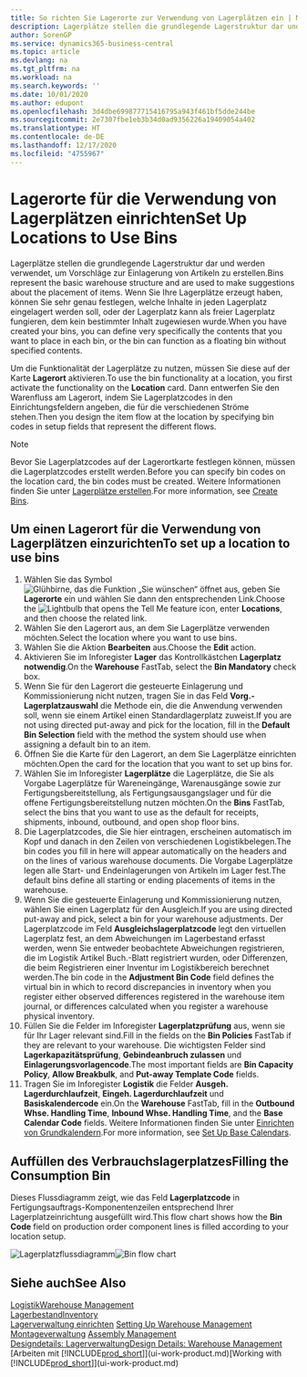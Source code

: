 ```yaml
---
title: So richten Sie Lagerorte zur Verwendung von Lagerplätzen ein | Microsoft Docs
description: Lagerplätze stellen die grundlegende Lagerstruktur dar und werden verwendet, um Vorschläge zur Einlagerung von Artikeln zu erstellen. Wenn Sie Ihre Lagerplätze erzeugt haben, können Sie sehr genau festlegen, welche Inhalte in jeden Lagerplatz eingelagert werden soll, oder der Lagerplatz kann als freier Lagerplatz fungieren, dem kein bestimmter Inhalt zugewiesen wurde.
author: SorenGP
ms.service: dynamics365-business-central
ms.topic: article
ms.devlang: na
ms.tgt_pltfrm: na
ms.workload: na
ms.search.keywords: ''
ms.date: 10/01/2020
ms.author: edupont
ms.openlocfilehash: 3d4dbe699877715416795a943f461bf5dde244be
ms.sourcegitcommit: 2e7307fbe1eb3b34d0ad9356226a19409054a402
ms.translationtype: HT
ms.contentlocale: de-DE
ms.lasthandoff: 12/17/2020
ms.locfileid: "4755967"
---
```

# <a name="set-up-locations-to-use-bins"></a><span data-ttu-id="61284-104">Lagerorte für die Verwendung von Lagerplätzen einrichten</span><span class="sxs-lookup"><span data-stu-id="61284-104">Set Up Locations to Use Bins</span></span>
<span data-ttu-id="61284-105">Lagerplätze stellen die grundlegende Lagerstruktur dar und werden verwendet, um Vorschläge zur Einlagerung von Artikeln zu erstellen.</span><span class="sxs-lookup"><span data-stu-id="61284-105">Bins represent the basic warehouse structure and are used to make suggestions about the placement of items.</span></span> <span data-ttu-id="61284-106">Wenn Sie Ihre Lagerplätze erzeugt haben, können Sie sehr genau festlegen, welche Inhalte in jeden Lagerplatz eingelagert werden soll, oder der Lagerplatz kann als freier Lagerplatz fungieren, dem kein bestimmter Inhalt zugewiesen wurde.</span><span class="sxs-lookup"><span data-stu-id="61284-106">When you have created your bins, you can define very specifically the contents that you want to place in each bin, or the bin can function as a floating bin without specified contents.</span></span>  

<span data-ttu-id="61284-107">Um die Funktionalität der Lagerplätze zu nutzen, müssen Sie diese auf der Karte **Lagerort** aktivieren.</span><span class="sxs-lookup"><span data-stu-id="61284-107">To use the bin functionality at a location, you first activate the functionality on the **Location** card.</span></span> <span data-ttu-id="61284-108">Dann entwerfen Sie den Warenfluss am Lagerort, indem Sie Lagerplatzcodes in den Einrichtungsfeldern angeben, die für die verschiedenen Ströme stehen.</span><span class="sxs-lookup"><span data-stu-id="61284-108">Then you design the item flow at the location by specifying bin codes in setup fields that represent the different flows.</span></span>  

> [!NOTE]  
>  <span data-ttu-id="61284-109">Bevor Sie Lagerplatzcodes auf der Lagerortkarte festlegen können, müssen die Lagerplatzcodes erstellt werden.</span><span class="sxs-lookup"><span data-stu-id="61284-109">Before you can specify bin codes on the location card, the bin codes must be created.</span></span> <span data-ttu-id="61284-110">Weitere Informationen finden Sie unter  [Lagerplätze erstellen](warehouse-how-to-create-individual-bins.md).</span><span class="sxs-lookup"><span data-stu-id="61284-110">For more information, see [Create Bins](warehouse-how-to-create-individual-bins.md).</span></span>  

## <a name="to-set-up-a-location-to-use-bins"></a><span data-ttu-id="61284-111">Um einen Lagerort für die Verwendung von Lagerplätzen einzurichten</span><span class="sxs-lookup"><span data-stu-id="61284-111">To set up a location to use bins</span></span>  
1.  <span data-ttu-id="61284-112">Wählen Sie das Symbol ![Glühbirne, das die Funktion „Sie wünschen“ öffnet](media/ui-search/search_small.png "Was möchten Sie tun?") aus, geben Sie **Lagerorte** ein und wählen Sie dann den entsprechenden Link.</span><span class="sxs-lookup"><span data-stu-id="61284-112">Choose the ![Lightbulb that opens the Tell Me feature](media/ui-search/search_small.png "Tell me what you want to do") icon, enter **Locations**, and then choose the related link.</span></span>  
2.  <span data-ttu-id="61284-113">Wählen Sie den Lagerort aus, an dem Sie Lagerplätze verwenden möchten.</span><span class="sxs-lookup"><span data-stu-id="61284-113">Select the location where you want to use bins.</span></span>  
3.  <span data-ttu-id="61284-114">Wählen Sie die Aktion **Bearbeiten** aus.</span><span class="sxs-lookup"><span data-stu-id="61284-114">Choose the **Edit** action.</span></span>  
4.  <span data-ttu-id="61284-115">Aktivieren Sie im Inforegister **Lager** das Kontrollkästchen **Lagerplatz notwendig**.</span><span class="sxs-lookup"><span data-stu-id="61284-115">On the **Warehouse** FastTab, select the **Bin Mandatory** check box.</span></span>  
5.  <span data-ttu-id="61284-116">Wenn Sie für den Lagerort die gesteuerte Einlagerung und Kommissionierung nicht nutzen, tragen Sie in das Feld **Vorg.-Lagerplatzauswahl** die Methode ein, die die Anwendung verwenden soll, wenn sie einem Artikel einen Standardlagerplatz zuweist.</span><span class="sxs-lookup"><span data-stu-id="61284-116">If you are not using directed put-away and pick for the location, fill in the **Default Bin Selection** field with the method the system should use when assigning a default bin to an item.</span></span>  
6.  <span data-ttu-id="61284-117">Öffnen Sie  die Karte für den Lagerort, an dem Sie Lagerplätze einrichten möchten.</span><span class="sxs-lookup"><span data-stu-id="61284-117">Open the card for the location that you want to set up bins for.</span></span>
7.  <span data-ttu-id="61284-118">Wählen Sie im Inforegister **Lagerplätze** die Lagerplätze, die Sie als Vorgabe Lagerplätze für Wareneingänge, Warenausgänge sowie zur Fertigungsbereitstellung, als Fertigungsausgangslager und für die offene Fertigungsbereitstellung nutzen möchten.</span><span class="sxs-lookup"><span data-stu-id="61284-118">On the **Bins** FastTab, select the bins that you want to use as the default for receipts, shipments, inbound, outbound, and open shop floor bins.</span></span>  
8.  <span data-ttu-id="61284-119">Die Lagerplatzcodes, die Sie hier eintragen, erscheinen automatisch im Kopf und danach in den Zeilen von verschiedenen Logistikbelegen.</span><span class="sxs-lookup"><span data-stu-id="61284-119">The bin codes you fill in here will appear automatically on the headers and on the lines of various warehouse documents.</span></span> <span data-ttu-id="61284-120">Die Vorgabe Lagerplätze legen alle Start- und Endeinlagerungen von Artikeln im Lager fest.</span><span class="sxs-lookup"><span data-stu-id="61284-120">The default bins define all starting or ending placements of items in the warehouse.</span></span>  
9.  <span data-ttu-id="61284-121">Wenn Sie die gesteuerte Einlagerung und Kommissionierung nutzen, wählen Sie einen Lagerplatz für den Ausgleich.</span><span class="sxs-lookup"><span data-stu-id="61284-121">If you are using directed put-away and pick, select a bin for your warehouse adjustments.</span></span> <span data-ttu-id="61284-122">Der Lagerplatzcode im Feld **Ausgleichslagerplatzcode** legt den virtuellen Lagerplatz fest, an dem Abweichungen im Lagerbestand erfasst werden, wenn Sie entweder beobachtete Abweichungen registrieren, die im Logistik Artikel Buch.-Blatt registriert wurden, oder Differenzen, die beim Registrieren einer Inventur im Logistikbereich berechnet werden.</span><span class="sxs-lookup"><span data-stu-id="61284-122">The bin code in the **Adjustment Bin Code** field defines the virtual bin in which to record discrepancies in inventory when you register either observed differences registered in the warehouse item journal, or differences calculated when you register a warehouse physical inventory.</span></span>  
10. <span data-ttu-id="61284-123">Füllen Sie die Felder im Inforegister **Lagerplatzprüfung** aus, wenn sie für Ihr Lager relevant sind.</span><span class="sxs-lookup"><span data-stu-id="61284-123">Fill in the fields on the **Bin Policies** FastTab if they are relevant to your warehouse.</span></span> <span data-ttu-id="61284-124">Die wichtigsten Felder sind **Lagerkapazitätsprüfung**, **Gebindeanbruch zulassen** und **Einlagerungsvorlagencode**.</span><span class="sxs-lookup"><span data-stu-id="61284-124">The most important fields are **Bin Capacity Policy**, **Allow Breakbulk**, and **Put-away Template Code** fields.</span></span>  
11. <span data-ttu-id="61284-125">Tragen Sie im Inforegister **Logistik** die Felder **Ausgeh. Lagerdurchlaufzeit**, **Eingeh. Lagerdurchlaufzeit** und **Basiskalendercode** ein.</span><span class="sxs-lookup"><span data-stu-id="61284-125">On the **Warehouse** FastTab, fill in the **Outbound Whse. Handling Time**, **Inbound Whse. Handling Time**, and the **Base Calendar Code** fields.</span></span> <span data-ttu-id="61284-126">Weitere Informationen finden Sie unter [Einrichten von Grundkalendern](across-how-to-assign-base-calendars.md).</span><span class="sxs-lookup"><span data-stu-id="61284-126">For more information, see [Set Up Base Calendars](across-how-to-assign-base-calendars.md).</span></span>

## <a name="filling-the-consumption-bin"></a><span data-ttu-id="61284-127">Auffüllen des Verbrauchslagerplatzes</span><span class="sxs-lookup"><span data-stu-id="61284-127">Filling the Consumption Bin</span></span>
<span data-ttu-id="61284-128">Dieses Flussdiagramm zeigt, wie das Feld **Lagerplatzcode** in Fertigungsauftrags-Komponentenzeilen entsprechend Ihrer Lagerplatzeinrichtung ausgefüllt wird.</span><span class="sxs-lookup"><span data-stu-id="61284-128">This flow chart shows how the **Bin Code** field on production order component lines is filled according to your location setup.</span></span>

<span data-ttu-id="61284-129">![Lagerplatzflussdiagramm](media/binflow.png "BinFlow")</span><span class="sxs-lookup"><span data-stu-id="61284-129">![Bin flow chart](media/binflow.png "BinFlow")</span></span>  

## <a name="see-also"></a><span data-ttu-id="61284-130">Siehe auch</span><span class="sxs-lookup"><span data-stu-id="61284-130">See Also</span></span>
[<span data-ttu-id="61284-131">Logistik</span><span class="sxs-lookup"><span data-stu-id="61284-131">Warehouse Management</span></span>](warehouse-manage-warehouse.md)  
[<span data-ttu-id="61284-132">Lagerbestand</span><span class="sxs-lookup"><span data-stu-id="61284-132">Inventory</span></span>](inventory-manage-inventory.md)  
<span data-ttu-id="61284-133">[Lagerverwaltung einrichten](warehouse-setup-warehouse.md)   </span><span class="sxs-lookup"><span data-stu-id="61284-133">[Setting Up Warehouse Management](warehouse-setup-warehouse.md)   </span></span>  
<span data-ttu-id="61284-134">[Montageverwaltung](assembly-assemble-items.md)  </span><span class="sxs-lookup"><span data-stu-id="61284-134">[Assembly Management](assembly-assemble-items.md)  </span></span>  
[<span data-ttu-id="61284-135">Designdetails: Lagerverwaltung</span><span class="sxs-lookup"><span data-stu-id="61284-135">Design Details: Warehouse Management</span></span>](design-details-warehouse-management.md)  
<span data-ttu-id="61284-136">[Arbeiten mit [!INCLUDE[prod_short](includes/prod_short.md)]](ui-work-product.md)</span><span class="sxs-lookup"><span data-stu-id="61284-136">[Working with [!INCLUDE[prod_short](includes/prod_short.md)]](ui-work-product.md)</span></span>
